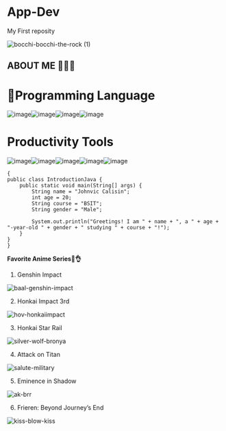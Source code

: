 # App-Dev
My First reposity


![bocchi-bocchi-the-rock (1)](https://github.com/JVMCalisin/App-Dev/assets/153254935/e2c1358d-b8fb-4a47-abca-e0ca06c392ec)

## ABOUT ME 🙋‍♂️🧡
# 🧰Programming Language
![image](https://github.com/JVMCalisin/App-Dev/assets/153254935/67a7836c-080f-4ce7-b1bb-1041a26dd537)![image](https://github.com/JVMCalisin/App-Dev/assets/153254935/6c3e68af-48ac-4591-8e42-7cf4a0fed77c)![image](https://github.com/JVMCalisin/App-Dev/assets/153254935/bc6cb359-d35f-4548-958e-3038d38b862a)![image](https://github.com/JVMCalisin/App-Dev/assets/153254935/0d7c4c31-f8d5-41b0-8811-03cd03df0fa0)

# Productivity Tools
![image](https://github.com/JVMCalisin/App-Dev/assets/153254935/1fa2ab98-ce16-48a3-884e-5f1c4dd0f782)![image](https://github.com/JVMCalisin/App-Dev/assets/153254935/e19df7af-4f3d-49eb-b82f-90ea407c2d34)![image](https://github.com/JVMCalisin/App-Dev/assets/153254935/1f307ef6-cd1f-4c06-806d-591f545044f9)![image](https://github.com/JVMCalisin/App-Dev/assets/153254935/50b3a9fa-5eaa-499b-bae9-844b453095ee)![image](https://github.com/JVMCalisin/App-Dev/assets/153254935/ac4bd9b4-a894-4982-8351-d78477ee5e81)






```
{
public class IntroductionJava {
    public static void main(String[] args) {
        String name = "Johnvic Calisin";
        int age = 20;
        String course = "BSIT";
        String gender = "Male";

        System.out.println("Greetings! I am " + name + ", a " + age + "-year-old " + gender + " studying " + course + "!");
    }
}
}
```


**Favorite Anime Series🧡👌**
1. Genshin Impact

![baal-genshin-impact](https://github.com/JVMCalisin/App-Dev/assets/153254935/90f5b875-29d5-4aa0-9002-02b9a54ba2ae)

2. Honkai Impact 3rd

![hov-honkaiimpact](https://github.com/JVMCalisin/App-Dev/assets/153254935/9d5b3ea2-59e6-4f03-a292-3e9814ed4678)

3. Honkai Star Rail

![silver-wolf-bronya](https://github.com/JVMCalisin/App-Dev/assets/153254935/65f9e068-237e-49d1-a5f4-75a25e591f4c)

4. Attack on Titan

![salute-military](https://github.com/JVMCalisin/App-Dev/assets/153254935/b6081aec-77b9-4e98-b105-77298e3fa539)

5. Eminence in Shadow
   
![ak-brr](https://github.com/JVMCalisin/App-Dev/assets/153254935/d71fad71-520d-4797-b427-8c2f43e64d9c)

6. Frieren: Beyond Journey’s End
    
![kiss-blow-kiss](https://github.com/JVMCalisin/App-Dev/assets/153254935/ce5a47da-2547-4dd1-bc8c-1be929b86ce8)


